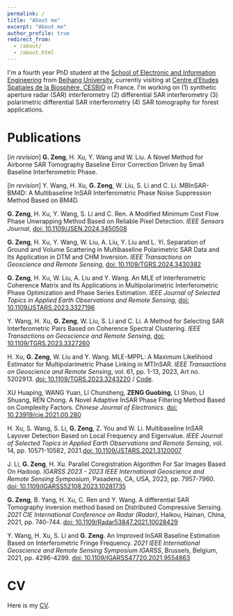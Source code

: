```yaml
---
permalink: /
title: "About me"
excerpt: "About me"
author_profile: true
redirect_from: 
  - /about/
  - /about.html
---
```


I'm a fourth year PhD student at the [School of Electronic and Information Engineering](http://www.ee.buaa.edu.cn/) from [Beihang University](https://www.buaa.edu.cn/), currently visiting at [Centre d’Etudes Spatiales de la Biosphère, CESBIO](https://www.cesbio.cnrs.fr/) in France. I'm working on (1) synthetic aperture radar (SAR) interferometry (2) differential SAR interferometry (3) polarimetric differential SAR interferometry (4) SAR tomography for forest applications.

Publications
======
[_in revision_] **G. Zeng**, H. Xu, Y. Wang and W. Liu. A Novel Method for Airborne SAR Tomography Baseline Error Correction Driven by Small Baseline Interferometric Phase.

[_in revision_] Y. Wang, H. Xu, **G. Zeng**, W. Liu, S. Li and C. Li. MBInSAR-BM4D: A Multibaseline InSAR Interferometric Phase Noise Suppression Method Based on BM4D.

**G. Zeng**, H. Xu, Y. Wang, S. Li and C. Ren. A Modified Minimum Cost Flow Phase Unwrapping Method Based on Reliable Pixel Detection. _IEEE Sensors Journal_, [doi: 10.1109/JSEN.2024.3450508](https://doi.org/10.1109/JSEN.2024.3450508)

**G. Zeng**, H. Xu, Y. Wang, W. Liu, A. Liu, Y. Liu and L. Yi. Separation of Ground and Volume Scattering in Multibaseline Polarimetric SAR Data and Its Application in DTM and CHM Inversion. _IEEE Transactions on Geoscience and Remote Sensing_, [doi: 10.1109/TGRS.2024.3430382](https://doi.org/10.1109/TGRS.2024.3430382)

**G. Zeng**, H. Xu, W. Liu, A. Liu and Y. Wang. An MLE of Interferometric Coherence Matrix and Its Applications in Multipolarimetric Interferometric Phase Optimization and Phase Series Estimation. _IEEE Journal of Selected Topics in Applied Earth Observations and Remote Sensing_, [doi: 10.1109/JSTARS.2023.3327196](https://doi.org/10.1109/JSTARS.2023.3327196)

Y. Wang, H. Xu, **G. Zeng**, W. Liu, S. Li and C. Li. A Method for Selecting SAR Interferometric Pairs Based on Coherence Spectral Clustering. _IEEE Transactions on Geoscience and Remote Sensing_, [doi: 10.1109/TGRS.2023.3327260](https://doi.org/10.1109/TGRS.2023.3327260)

H. Xu, **G. Zeng**, W. Liu and Y. Wang. MLE-MPPL: A Maximum Likelihood Estimator for Multipolarimetric Phase Linking in MTInSAR. _IEEE Transactions on Geoscience and Remote Sensing_, vol. 61, pp. 1-13, 2023, Art no. 5202913. [doi: 10.1109/TGRS.2023.3243220](https://doi.org/10.1109/TGRS.2023.3243220) / [Code](https://github.com/zengguobing/MLE-MPPL).

XU Huaping, WANG Yuan, LI Chunsheng, **ZENG Guobing**, LI Shuo, LI Shuang, REN Chong. A Novel Adaptive InSAR Phase Filtering Method Based on Complexity Factors. _Chinese Journal of Electronics_. [doi: 10.23919/cje.2021.00.280](https://doi.org/10.23919/cje.2021.00.280)

H. Xu, S. Wang, S. Li, **G. Zeng**, Z. You and W. Li. Multibaseline InSAR Layover Detection Based on Local Frequency and Eigenvalue. _IEEE Journal of Selected Topics in Applied Earth Observations and Remote Sensing_, vol. 14, pp. 10571-10582, 2021.[doi: 10.1109/JSTARS.2021.3120007](https://doi.org/10.1109/JSTARS.2021.3120007)

J. Li, **G. Zeng**, H. Xu. Parallel Coregistration Algorithm For Sar Images Based On Hadoop. _IGARSS 2023 - 2023 IEEE International Geoscience and Remote Sensing Symposium_, Pasadena, CA, USA, 2023, pp. 7957-7960. [doi: 10.1109/IGARSS52108.2023.10281735](https://doi.org/10.1109/IGARSS52108.2023.10281735)

**G. Zeng**, B. Yang, H. Xu, C. Ren and Y. Wang. A differential SAR Tomography inversion method based on Distributed Compressive Sensing. _2021 CIE International Conference on Radar (Radar)_, Haikou, Hainan, China, 2021, pp. 740-744. [doi: 10.1109/Radar53847.2021.10028429](https://doi.org/10.1109/Radar53847.2021.10028429)

Y. Wang, H. Xu, S. Li and **G. Zeng**. An Improved InSAR Baseline Estimation Based on Interferometric Fringe Frequency. _2021 IEEE International Geoscience and Remote Sensing Symposium IGARSS_, Brussels, Belgium, 2021, pp. 4296-4299. [doi: 10.1109/IGARSS47720.2021.9554863](https://doi.org/10.1109/IGARSS47720.2021.9554863)

CV
======
Here is my [CV](files/CV.pdf).
